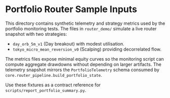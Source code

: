 # Portfolio Router Sample Inputs

This directory contains synthetic telemetry and strategy metrics used by the
portfolio monitoring tests.  The files in `router_demo/` simulate a live router
snapshot with two strategies:

- `day_orb_5m_v1` (Day breakout) with modest utilisation.
- `tokyo_micro_mean_reversion_v0` (Scalping) providing decorrelated flow.

The metrics files expose minimal equity curves so the monitoring script can
compute aggregate drawdowns without depending on larger artifacts.  The
telemetry snapshot mirrors the `PortfolioTelemetry` schema consumed by
`core.router_pipeline.build_portfolio_state`.

Use these fixtures as a contract reference for `scripts/report_portfolio_summary.py`.
